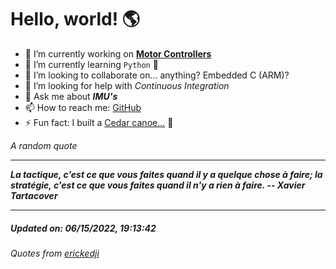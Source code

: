 # Hello, world! 🌎


- 🔧 I’m currently working on [**Motor Controllers**](https://github.com/kyleRhess/MicroMotor)
- 🌱 I’m currently learning `Python` **🐍**
- 👯 I’m looking to collaborate on... anything? Embedded C (ARM)?
- 🤔 I’m looking for help with *Continuous Integration*
- 💬 Ask me about ***IMU's***
- 📫 How to reach me: [GitHub](https://github.com/kyleRhess)
- ⚡ Fun fact: I built a [Cedar canoe...](https://kylerhess.github.io/canoe.html) 🛶

_A random quote_
___
***La tactique, c'est ce que vous faites quand il y a quelque chose à
faire; la stratégie, c'est ce que vous faites quand il n'y a rien à
faire.
-- Xavier Tartacover***
___
##### Updated on: 06/15/2022, 19:13:42
###### Quotes from [erickedji](https://gist.github.com/erickedji/68802)